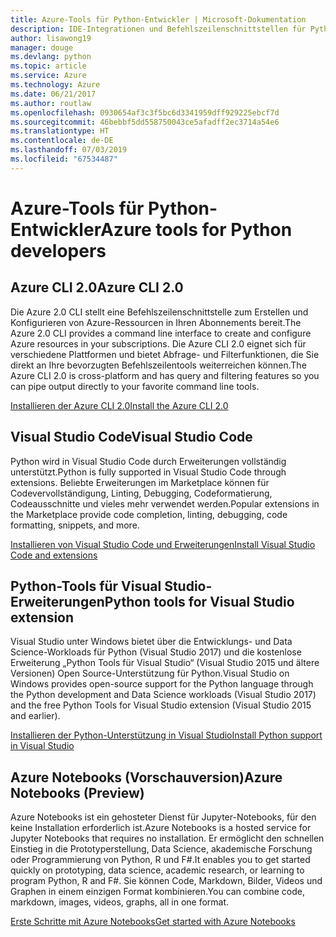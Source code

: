 ```yaml
---
title: Azure-Tools für Python-Entwickler | Microsoft-Dokumentation
description: IDE-Integrationen und Befehlszeilenschnittstellen für Python-Entwickler, die in Azure arbeiten.
author: lisawong19
manager: douge
ms.devlang: python
ms.topic: article
ms.service: Azure
ms.technology: Azure
ms.date: 06/21/2017
ms.author: routlaw
ms.openlocfilehash: 0930654af3c3f5bc6d3341959dff929225ebcf7d
ms.sourcegitcommit: 46bebbf5dd558750043ce5afadff2ec3714a54e6
ms.translationtype: HT
ms.contentlocale: de-DE
ms.lasthandoff: 07/03/2019
ms.locfileid: "67534487"
---
```

# <a name="azure-tools-for-python-developers"></a><span data-ttu-id="52216-103">Azure-Tools für Python-Entwickler</span><span class="sxs-lookup"><span data-stu-id="52216-103">Azure tools for Python developers</span></span>

## <a name="azure-cli-20"></a><span data-ttu-id="52216-104">Azure CLI 2.0</span><span class="sxs-lookup"><span data-stu-id="52216-104">Azure CLI 2.0</span></span>

<span data-ttu-id="52216-105">Die Azure 2.0 CLI stellt eine Befehlszeilenschnittstelle zum Erstellen und Konfigurieren von Azure-Ressourcen in Ihren Abonnements bereit.</span><span class="sxs-lookup"><span data-stu-id="52216-105">The Azure 2.0 CLI provides a command line interface to create and configure Azure resources in your subscriptions.</span></span> <span data-ttu-id="52216-106">Die Azure CLI 2.0 eignet sich für verschiedene Plattformen und bietet Abfrage- und Filterfunktionen, die Sie direkt an Ihre bevorzugten Befehlszeilentools weiterreichen können.</span><span class="sxs-lookup"><span data-stu-id="52216-106">The Azure CLI 2.0 is cross-platform and has query and filtering features so you can pipe output directly to your favorite command line tools.</span></span> 

[<span data-ttu-id="52216-107">Installieren der Azure CLI 2.0</span><span class="sxs-lookup"><span data-stu-id="52216-107">Install the Azure CLI 2.0</span></span>](https://docs.microsoft.com/cli/azure/install-azure-cli)

## <a name="visual-studio-code"></a><span data-ttu-id="52216-108">Visual Studio Code</span><span class="sxs-lookup"><span data-stu-id="52216-108">Visual Studio Code</span></span>
<span data-ttu-id="52216-109">Python wird in Visual Studio Code durch Erweiterungen vollständig unterstützt.</span><span class="sxs-lookup"><span data-stu-id="52216-109">Python is fully supported in Visual Studio Code through extensions.</span></span> <span data-ttu-id="52216-110">Beliebte Erweiterungen im Marketplace können für Codevervollständigung, Linting, Debugging, Codeformatierung, Codeausschnitte und vieles mehr verwendet werden.</span><span class="sxs-lookup"><span data-stu-id="52216-110">Popular extensions in the Marketplace provide code completion, linting, debugging, code formatting, snippets, and more.</span></span>

[<span data-ttu-id="52216-111">Installieren von Visual Studio Code und Erweiterungen</span><span class="sxs-lookup"><span data-stu-id="52216-111">Install Visual Studio Code and extensions</span></span>](https://code.visualstudio.com/docs/languages/python)

## <a name="python-tools-for-visual-studio-extension"></a><span data-ttu-id="52216-112">Python-Tools für Visual Studio-Erweiterungen</span><span class="sxs-lookup"><span data-stu-id="52216-112">Python tools for Visual Studio extension</span></span>
<span data-ttu-id="52216-113">Visual Studio unter Windows bietet über die Entwicklungs- und Data Science-Workloads für Python (Visual Studio 2017) und die kostenlose Erweiterung „Python Tools für Visual Studio“ (Visual Studio 2015 und ältere Versionen) Open Source-Unterstützung für Python.</span><span class="sxs-lookup"><span data-stu-id="52216-113">Visual Studio on Windows provides open-source support for the Python language through the Python development and Data Science workloads (Visual Studio 2017) and the free Python Tools for Visual Studio extension (Visual Studio 2015 and earlier).</span></span> 

[<span data-ttu-id="52216-114">Installieren der Python-Unterstützung in Visual Studio</span><span class="sxs-lookup"><span data-stu-id="52216-114">Install Python support in Visual Studio</span></span>](https://docs.microsoft.com/visualstudio/python/installation)

## <a name="azure-notebooks-preview"></a><span data-ttu-id="52216-115">Azure Notebooks (Vorschauversion)</span><span class="sxs-lookup"><span data-stu-id="52216-115">Azure Notebooks (Preview)</span></span>
<span data-ttu-id="52216-116">Azure Notebooks ist ein gehosteter Dienst für Jupyter-Notebooks, für den keine Installation erforderlich ist.</span><span class="sxs-lookup"><span data-stu-id="52216-116">Azure Notebooks is a hosted service for Jupyter Notebooks that requires no installation.</span></span> <span data-ttu-id="52216-117">Er ermöglicht den schnellen Einstieg in die Prototyperstellung, Data Science, akademische Forschung oder Programmierung von Python, R und F#.</span><span class="sxs-lookup"><span data-stu-id="52216-117">It enables you to get started quickly on prototyping, data science, academic research, or learning to program Python, R and F#.</span></span> <span data-ttu-id="52216-118">Sie können Code, Markdown, Bilder, Videos und Graphen in einem einzigen Format kombinieren.</span><span class="sxs-lookup"><span data-stu-id="52216-118">You can combine code, markdown, images, videos, graphs, all in one format.</span></span>

[<span data-ttu-id="52216-119">Erste Schritte mit Azure Notebooks</span><span class="sxs-lookup"><span data-stu-id="52216-119">Get started with Azure Notebooks</span></span>](https://notebooks.azure.com/)
